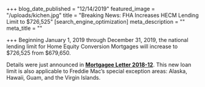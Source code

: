 +++
blog_date_published = "12/14/2019"
featured_image = "/uploads/kichen.jpg"
title = "Breaking News: FHA Increases HECM Lending Limit to $726,525"
[search_engine_optimization]
meta_description = ""
meta_title = ""

+++
Beginning January 1, 2019 through December 31, 2019, the national lending limit for Home Equity Conversion Mortgages will increase to $726,525 from $679,650.

Details were just announced in [**Mortgagee Letter 2018-12**](https://www.hud.gov/sites/dfiles/OCHCO/documents/18-12hsgml.pdf). This new loan limit is also applicable to Freddie Mac’s special exception areas: Alaska, Hawaii, Guam, and the Virgin Islands.